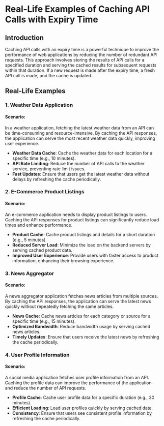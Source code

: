 # Real-Life Examples of Caching API Calls with Expiry Time

## Introduction
Caching API calls with an expiry time is a powerful technique to improve the performance of web applications by reducing the number of redundant API requests. This approach involves storing the results of API calls for a specified duration and serving the cached results for subsequent requests within that duration. If a new request is made after the expiry time, a fresh API call is made, and the cache is updated.

## Real-Life Examples

### 1. Weather Data Application

#### Scenario:
In a weather application, fetching the latest weather data from an API can be time-consuming and resource-intensive. By caching the API responses, the application can serve the most recent weather data quickly, improving user experience.

- **Weather Data Cache**: Cache the weather data for each location for a specific time (e.g., 10 minutes).
- **API Rate Limiting**: Reduce the number of API calls to the weather service, preventing rate limit issues.
- **Fast Updates**: Ensure that users get the latest weather data without delays by refreshing the cache periodically.

### 2. E-Commerce Product Listings

#### Scenario:
An e-commerce application needs to display product listings to users. Caching the API responses for product listings can significantly reduce load times and enhance performance.

- **Product Cache**: Cache product listings and details for a short duration (e.g., 5 minutes).
- **Reduced Server Load**: Minimize the load on the backend servers by serving cached product data.
- **Improved User Experience**: Provide users with faster access to product information, enhancing their browsing experience.

### 3. News Aggregator

#### Scenario:
A news aggregator application fetches news articles from multiple sources. By caching the API responses, the application can serve the latest news quickly without repeatedly fetching the same articles.

- **News Cache**: Cache news articles for each category or source for a specific time (e.g., 15 minutes).
- **Optimized Bandwidth**: Reduce bandwidth usage by serving cached news articles.
- **Timely Updates**: Ensure that users receive the latest news by refreshing the cache periodically.

### 4. User Profile Information

#### Scenario:
A social media application fetches user profile information from an API. Caching the profile data can improve the performance of the application and reduce the number of API requests.

- **Profile Cache**: Cache user profile data for a specific duration (e.g., 30 minutes).
- **Efficient Loading**: Load user profiles quickly by serving cached data.
- **Consistency**: Ensure that users see consistent profile information by refreshing the cache periodically.
